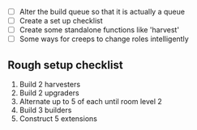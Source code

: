 - [ ] Alter the build queue so that it is actually a queue
- [ ] Create a set up checklist
- [ ] Create some standalone functions like 'harvest'
- [ ] Some ways for creeps to change roles intelligently

## Rough setup checklist

1. Build 2 harvesters
2. Build 2 upgraders
3. Alternate up to 5 of each until room level 2
4. Build 3 builders
5. Construct 5 extensions
